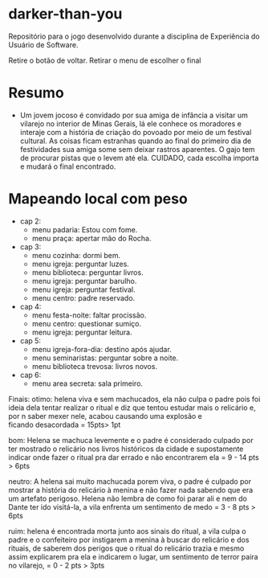 # darker-than-you
Repositório para o jogo desenvolvido durante a disciplina de Experiência do Usuário de Software.

Retire o botão de voltar.
Retirar o menu de escolher o final

# Resumo
- Um jovem jocoso é convidado por sua amiga de infância a visitar um vilarejo no interior de Minas Gerais, lá ele conhece os moradores e interaje com a história de criação do povoado por meio de um festival cultural. As coisas ficam estranhas quando ao final do primeiro dia de festividades sua amiga some sem deixar rastros aparentes. O gajo tem de procurar pistas que o levem até ela. CUIDADO, cada escolha importa e mudará o final encontrado.

# Mapeando local com peso
- cap 2:
    - menu padaria: Estou com fome.
    - menu praça: apertar mão do Rocha.
- cap 3:
    - menu cozinha: dormi bem.
    - menu igreja: perguntar luzes.
    - menu biblioteca: perguntar livros.
    - menu igreja: perguntar barulho.
    - menu igreja: perguntar festival.
    - menu centro: padre reservado.
- cap 4:
    - menu festa-noite: faltar procissão.
    - menu centro: questionar sumiço.
    - menu igreja: perguntar leitura.
- cap 5:
    - menu igreja-fora-dia: destino após ajudar.
    - menu seminaristas: perguntar sobre a noite.
    - menu biblioteca trevosa: livros novos.
- cap 6:
    - menu area secreta: sala primeiro.

Finais:
otimo: helena viva e sem machucados, ela não culpa o padre pois foi ideia dela tentar realizar o ritual e diz que tentou estudar mais o relicário e, por n saber mexer nele, acabou causando uma explosão e ficando desacordada = 15pts> 1pt

bom: Helena se machuca levemente e o padre é considerado culpado por ter mostrado o relicário nos livros históricos da cidade e supostamente indicar onde fazer o ritual pra dar errado e não encontrarem ela = 9 - 14 pts > 6pts

neutro: A helena sai muito machucada porem viva, o padre é culpado por mostrar a história do relicário à menina e não fazer nada sabendo que era um artefato perigoso. Helena não lembra de como foi parar ali e nem do Dante ter ido visitá-la, a vila enfrenta um sentimento de medo = 3 - 8 pts > 6pts

ruim: helena é encontrada morta junto aos sinais do ritual, a vila culpa o padre e o confeiteiro por instigarem a menina à buscar do relicário e dos rituais, de saberem dos perigos que o ritual do relicário trazia e mesmo assim explicarem pra ela e indicarem o lugar, um sentimento de terror paira no vilarejo,  = 0 - 2 pts > 3pts